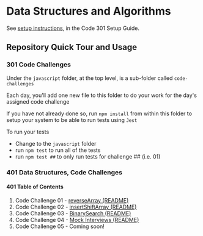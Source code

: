 # Data Structures and Algorithms

See [setup instructions](https://codefellows.github.io/setup-guide/code-301/3-code-challenges), in the Code 301 Setup Guide.

## Repository Quick Tour and Usage

### 301 Code Challenges

Under the `javascript` folder, at the top level, is a sub-folder called `code-challenges`

Each day, you'll add one new file to this folder to do your work for the day's assigned code challenge

If you have not already done so, run `npm install` from within this folder to setup your system to be able to run tests using `Jest`

To run your tests

- Change to the `javascript` folder
- run `npm test` to run all of the tests
- run `npm test ##` to only run tests for challenge ## (i.e. 01)

### 401 Data Structures, Code Challenges

#### 401 Table of Contents
1. Code Challenge 01 - [reverseArray (README)]()
2. Code Challenge 02 - [insertShiftArray (README)](/javascript/array/insertShiftArray/README.md )
3. Code Challenge 03 - [BinarySearch (README)]()
4. Code Challenge 04 - [Mock Interviews (README)]()
5. Code Challenge 05 - Coming soon!
